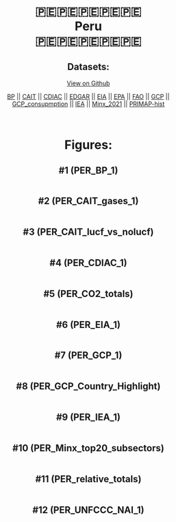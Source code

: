 
<center>
<h1 align="center">
🇵🇪🇵🇪🇵🇪🇵🇪🇵🇪
<br>
Peru
<br>
🇵🇪🇵🇪🇵🇪🇵🇪🇵🇪
</h1>
<h2>Datasets:</h2>
<p><a href="https://github.com/dquintani/GreenhouseData/tree/master/country_data/PER_Peru/data">View on Github</a>
<br></p><p><a href="data/PER_BP.csv">BP</a> || <a href="data/PER_CAIT.csv">CAIT</a> || <a href="data/PER_CDIAC.csv">CDIAC</a> || <a href="data/PER_EDGAR.csv">EDGAR</a> || <a href="data/PER_EIA.csv">EIA</a> || <a href="data/PER_EPA.csv">EPA</a> || <a href="data/PER_FAO.csv">FAO</a> || <a href="data/PER_GCP.csv">GCP</a> || <a href="data/PER_GCP_consupmption.csv">GCP_consupmption</a> || <a href="data/PER_IEA.csv">IEA</a> || <a href="data/PER_Minx_2021.csv">Minx_2021</a> || <a href="data/PER_PRIMAP-hist.csv">PRIMAP-hist</a></p><p><br></p>
<h1>Figures:</h1><h2>#1 (PER_BP_1)</h2>
<p><img alt="" src="figures/PER_BP_1.png" /></p><h2>#2 (PER_CAIT_gases_1)</h2>
<p><img alt="" src="figures/PER_CAIT_gases_1.png" /></p><h2>#3 (PER_CAIT_lucf_vs_nolucf)</h2>
<p><img alt="" src="figures/PER_CAIT_lucf_vs_nolucf.png" /></p><h2>#4 (PER_CDIAC_1)</h2>
<p><img alt="" src="figures/PER_CDIAC_1.png" /></p><h2>#5 (PER_CO2_totals)</h2>
<p><img alt="" src="figures/PER_CO2_totals.png" /></p><h2>#6 (PER_EIA_1)</h2>
<p><img alt="" src="figures/PER_EIA_1.png" /></p><h2>#7 (PER_GCP_1)</h2>
<p><img alt="" src="figures/PER_GCP_1.png" /></p><h2>#8 (PER_GCP_Country_Highlight)</h2>
<p><img alt="" src="figures/PER_GCP_Country_Highlight.png" /></p><h2>#9 (PER_IEA_1)</h2>
<p><img alt="" src="figures/PER_IEA_1.png" /></p><h2>#10 (PER_Minx_top20_subsectors)</h2>
<p><img alt="" src="figures/PER_Minx_top20_subsectors.png" /></p><h2>#11 (PER_relative_totals)</h2>
<p><img alt="" src="figures/PER_relative_totals.png" /></p><h2>#12 (PER_UNFCCC_NAI_1)</h2>
<p><img alt="" src="figures/PER_UNFCCC_NAI_1.png" /></p>